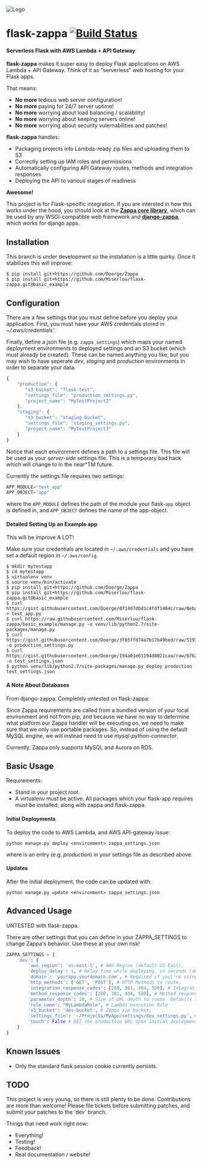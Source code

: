 ![Logo](http://i.imgur.com/vLflpND.gif)
# flask-zappa [![Build Status](https://travis-ci.org/Miserlou/flask-zappa.svg)](https://travis-ci.org/Miserlou/flask-zappa)
#### Serverless Flask with AWS Lambda + API Gateway

**flask-zappa** makes it super easy to deploy Flask applications on AWS Lambda + API Gateway. Think of it as "serverless" web hosting for your Flask apps.

That means:

* **No more** tedious web server configuration!
* **No more** paying for 24/7 server uptime!
* **No more** worrying about load balancing / scalability!
* **No more** worrying about keeping servers online!
* **No more** worrying about security vulernabilities and patches!

**flask-zappa** handles:

* Packaging projects into Lambda-ready zip files and uploading them to S3
* Correctly setting up IAM roles and permissions
* Automatically configuring API Gateway routes, methods and integration responses
* Deploying the API to various stages of readiness

__Awesome!__

This project is for Flask-specific integration. If you are intersted in how this works under the hood, you should look at the **[Zappa core library](https://github.com/Miserlou/Zappa)**, which can be used by any WSGI-compatible web framework and **[django-zappa](https://github.com/Miserlou/django-zappa)**, which works for django apps.

## Installation

This branch is under development so the installation is a little quirky. Once it stabilizes this will improve:

    $ pip install git+https://github.com/Doerge/Zappa
    $ pip install git+https://github.com/Miserlou/flask-zappa.git@basic_example

## Configuration

There are a few settings that you must define before you deploy your application. First, you must have your AWS credentials stored in _~/.aws/credentials'_.

Finally, define a json file (e.g. `zappa_settings`) which maps your named deployment environments to deployed settings and an S3 bucket (which must already be created). These can be named anything you like, but you may wish to have seperate _dev_, _staging_ and _production_ environments in order to separate your data.

```javascript
{
    "production": {
       "s3_bucket": "flask-test",
       "settings_file": "production_settings.py",
       "project_name": "MyTestProject2"
    },
    "staging": {
       "s3_bucket": "staging-bucket",
       "settings_file": "staging_settings.py",
       "project_name": "MyTestProject3"
    }
}
```

Notice that each environment defines a path to a settings file. This file will be used as your _server-side_ settings file. This is a temporary bad hack which will change to in the near^TM future.

Currently the settings file requires two settings:

```python
APP_MODULE="test_app"
APP_OBJECT="app"
```

where the `APP_MODULE` defines the path of the module your flask-`app` object is defined in, and `APP_OBJECT` defines the name of the app-object.

#### Detailed Setting Up an Example app

This will be improve A LOT!

Make sure your credentials are located in `~/.aws/credentials` and you have set a default region in `~/.aws/config`.

    $ mkdir mytestapp
    $ cd mytestapp
    $ virtualenv venv
    $ source venv/bin/activate
    $ pip install git+https://github.com/Doerge/Zappa
    $ pip install git+https://github.com/Miserlou/flask-zappa.git@basic_example
    $ curl https://gist.githubusercontent.com/Doerge/0714d7dbd1c4fdf1484c/raw/0ebaa6ba57c240393ff11abfb1703eeabd522c1b/test_app.py > test_app.py
    $ curl https://raw.githubusercontent.com/Miserlou/flask-zappa/basic_example/manage.py -o venv/lib/python2.7/site-packages/manage.py
    $ curl https://gist.githubusercontent.com/Doerge/3f65ffd74a7b17b49bed/raw/5193db75775bbe1a3523aa655c03dde037b7c6a6/production_settings.py -o production_settings.py
    $ curl https://gist.githubusercontent.com/Doerge/194a01e61194d8021caa/raw/b7b2b9624de3eb4c5167b519cdfc3c57c42ad83a/test_settings.json -o test_settings.json
    $ python venv/lib/python2.7/site-packages/manage.py deploy production test_settings.json

#### A Note About Databases

From django-zappa. Completely untested on flask-zappa:

Since Zappa requirements are called from a bundled version of your local environment and not from pip, and because we have no way to determine what platform our Zappa handler will be executing on, we need to make sure that we only use portable packages. So, instead of using the default MySQL engine, we will instead need to use _mysql-python-connector_.

Currently, Zappa only supports MySQL and Aurora on RDS.

## Basic Usage

Requirements:
* Stand in your project root.
* A virtualenv must be active. All packages which your flask-app requires must be installed, along with zappa and flask-zappa.

#### Initial Deployments

To deploy the code to AWS Lambda, and  AWS API-gateway issue:

    python manage.py deploy <environment> zappa_settings.json

where _<environment>_ is an entry (e.g. _production_) in your settings file as described above.

#### Updates

After the initial deployment, the code can be updated with:

    python manage.py update <environment> zappa_settings.json

## Advanced Usage

UNTESTED with flask-zappa.

There are other settings that you can define in your ZAPPA_SETTINGS
to change Zappa's behavior. Use these at your own risk!

```python
ZAPPA_SETTINGS = {
    'dev': {
        'aws_region': 'us-east-1', # AWS Region (default US East),
        'deploy_delay': 1, # Delay time while deploying, in seconds (default 1)
        'domain': 'yourapp.yourdomain.com', # Required if you\'re using a domain
        'http_methods': ['GET', 'POST'], # HTTP Methods to route,
        'integration_response_codes': [200, 301, 404, 500], # Integration response status codes to route
        'method_response_codes': [200, 301, 404, 500], # Method response status codes to route
        'parameter_depth': 10, # Size of URL depth to route. Defaults to 5.
        'role_name': "MyLambdaRole", # Lambda execution Role
        's3_bucket': 'dev-bucket', # Zappa zip bucket,
        'settings_file': '~/Projects/MyApp/settings/dev_settings.py', # Server side settings file location,
        'touch': False # GET the production URL upon initial deployment (default True)
    }
}
```

## Known Issues

* Only the standard flask session cookie currently persists.

## TODO

This project is very young, so there is still plenty to be done. Contributions are more than welcome! Please file tickets before submitting patches, and submit your patches to the 'dev' branch.

Things that need work right now:

* Everything!
* Testing!
* Feedback!
* Real documentation / website!

